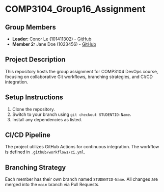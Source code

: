 # COMP3104_Group16_Assignment
## Group Members
- **Leader:** Conor Le (101411302) - [GitHub](https://github.com/thanhvu2004)
- **Member 2:** Jane Doe (1023456) - [GitHub](https://github.com/janedoe)
## Project Description
This repository hosts the group assignment for COMP3104 DevOps course, focusing on
collaborative Git workflows, branching strategies, and CI/CD integration.
## Setup Instructions
1. Clone the repository.
2. Switch to your branch using `git checkout STUDENTID-Name`.
3. Install any dependencies as listed.
## CI/CD Pipeline
The project utilizes GitHub Actions for continuous integration. The workflow is defined
in `.github/workflows/ci.yml`.
## Branching Strategy
Each member has their own branch named `STUDENTID-Name`. All changes are
merged into the `main` branch via Pull Requests.
